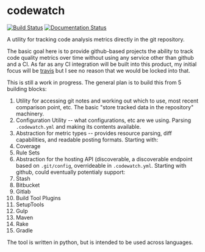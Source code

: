 codewatch
=========

[![Build Status](https://travis-ci.org/peachjean/codewatch.svg)](https://travis-ci.org/peachjean/codewatch)
[![Documentation Status](https://readthedocs.org/projects/codewatch/badge/?version=latest)](https://readthedocs.org/projects/codewatch/?badge=latest)

A utility for tracking code analysis metrics directly in the git repository.

The basic goal here is to provide github-based projects the ability to track code quality metrics over time without using any service other than github and a CI. As far as any CI integration will be built into this product, my initial focus will be [travis](https://travis-ci.org/) but I see no reason that we would be locked into that.

This is still a work in progress. The general plan is to build this from 5 building blocks:

1. Utility for accessing git notes and working out which to use, most recent comparison point, etc. The basic "store tracked data in the repository" machinery.
2. Configuration Utility -- what configurations, etc are we using. Parsing ``.codewatch.yml`` and making its contents available.
3. Abstraction for metric types -- provides resource parsing, diff capabilities, and readable posting formats. Starting with:
  1. Coverage
  2. Rule Sets
4. Abstraction for the hosting API (discoverable, a discoverable endpoint based on ``.git/config``, overrideable in ``.codewatch.yml``. Starting with github, could eventually potentialy support:
  1. Stash
  2. Bitbucket
  3. Gitlab
5. Build Tool Plugins
  1. SetupTools
  2. Gulp
  3. Maven
  4. Rake
  5. Gradle


The tool is written in python, but is intended to be used across languages.
